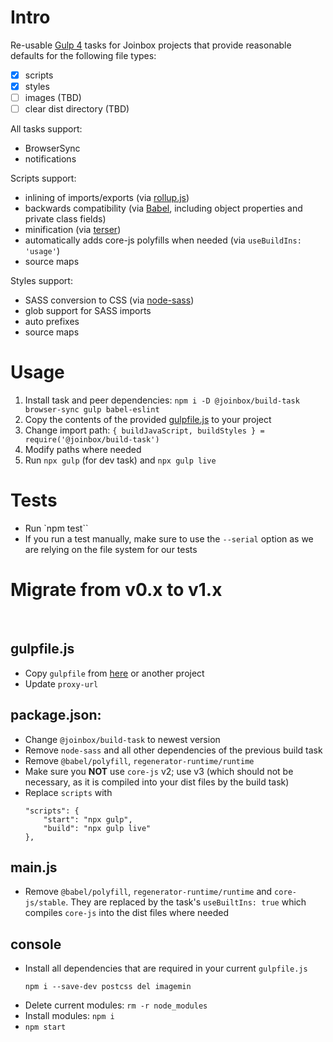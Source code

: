 # Intro

Re-usable [Gulp 4](https://github.com/gulpjs/gulp/tree/4.0) tasks for Joinbox projects that provide
reasonable defaults for the following file types:
- [x] scripts 
- [x] styles
- [ ] images (TBD)
- [ ] clear dist directory (TBD)

All tasks support:
- BrowserSync
- notifications

Scripts support:
- inlining of imports/exports (via [rollup.js](https://rollupjs.org/))
- backwards compatibility (via [Babel](https://babeljs.io/), including object properties and private class fields) 
- minification (via [terser](https://terser.org/))
- automatically adds core-js polyfills when needed (via `useBuildIns: 'usage'`)
- source maps

Styles support:
- SASS conversion to CSS (via [node-sass](https://www.npmjs.com/package/node-sass))
- glob support for SASS imports
- auto prefixes
- source maps

# Usage

1. Install task and peer dependencies: `npm i -D @joinbox/build-task browser-sync gulp babel-eslint`
1. Copy the contents of the provided [gulpfile.js](gulpfile.js) to your project
1. Change import path: `{ buildJavaScript, buildStyles } = require('@joinbox/build-task')`
1. Modify paths where needed
1. Run `npx gulp` (for dev task) and `npx gulp live`


# Tests

- Run `npm test``
- If you run a test manually, make sure to use the `--serial` option as we are relying on the file
system for our tests


# Migrate from v0.x to v1.x
​
## gulpfile.js
* Copy `gulpfile` from [here](ttps://github.com/joinbox/build-task/blob/HEAD/gulpfile.js) or another project
* Update `proxy-url`
​
## package.json:
* Change `@joinbox/build-task` to newest version 
* Remove `node-sass` and all other dependencies of the previous build task
* Remove `@babel/polyfill`, `regenerator-runtime/runtime`
* Make sure you **NOT** use `core-js` v2; use v3 (which should not be necessary, as it is compiled
into your dist files by the build task)
* Replace `scripts` with
    ```
    "scripts": {
        "start": "npx gulp",
        "build": "npx gulp live"
    },
    ```

## main.js
- Remove `@babel/polyfill`, `regenerator-runtime/runtime` and `core-js/stable`. They are replaced
by the task's `useBuiltIns: true` which compiles `core-js` into the dist files where needed
​
## console
* Install all dependencies that are required in your current `gulpfile.js`
    ```
    npm i --save-dev postcss del imagemin
    ````
* Delete current modules: `rm -r node_modules`
* Install modules: `npm i`
* `npm start`
